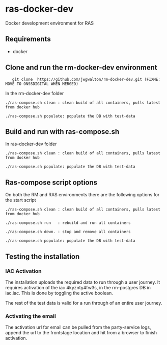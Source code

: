 # ras-docker-dev
Docker development environment for RAS

## Requirements
   - docker

##  Clone and run the rm-docker-dev environment
 
```
   git clone  https://github.com/jwgwalton/rm-docker-dev.git (FIXME: MOVE TO ONSSDIGITAL WHEN MERGED)
```
   
   In the rm-docker-dev folder 

   ```
   ./ras-compose.sh clean : clean build of all containers, pulls latest from docker hub
  ```
  ```
  ./ras-compose.sh populate: populate the DB with test-data
  ```
## Build and run with ras-compose.sh
  In ras-docker-dev folder
  
  ```
  ./ras-compose.sh clean : clean build of all containers, pulls latest from docker hub
  ```
  
   ```
  ./ras-compose.sh populate: populate the DB with test-data
   ```
 
## Ras-compose script options
  On both the RM and RAS environments there are the following options for the start script

  ```
  ./ras-compose.sh clean : clean build of all containers, pulls latest from docker hub
  
  ./ras-compose.sh run   : rebuild and run all containers
  
  ./ras-compose.sh down. : stop and remove all containers

  ./ras-compose.sh populate: populate the DB with test-data
  ```


## Testing the installation
  
### IAC Activation
  The installation uploads the required data to run through a user journey. It requires activation of the iac ﻿4kyznty4fw3s, in the rm-postgres DB in iac.iac. This is done by toggling the active boolean.
  
  The rest of the test data is valid for a run through of an entire user journey. 
 
###  Activating the email
   The activation url for email can be pulled from the party-service logs, append the url to the frontstage location and hit from a browser to finish activation.